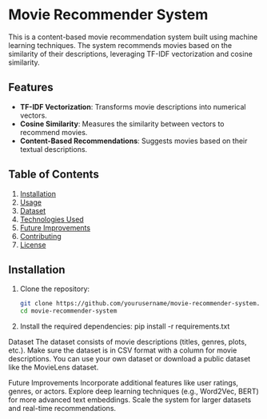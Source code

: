 # Movie Recommender System

This is a content-based movie recommendation system built using machine learning techniques. The system recommends movies based on the similarity of their descriptions, leveraging TF-IDF vectorization and cosine similarity.

## Features
- **TF-IDF Vectorization**: Transforms movie descriptions into numerical vectors.
- **Cosine Similarity**: Measures the similarity between vectors to recommend movies.
- **Content-Based Recommendations**: Suggests movies based on their textual descriptions.

## Table of Contents
1. [Installation](#installation)
2. [Usage](#usage)
3. [Dataset](#dataset)
4. [Technologies Used](#technologies-used)
5. [Future Improvements](#future-improvements)
6. [Contributing](#contributing)
7. [License](#license)

## Installation

1. Clone the repository:
   ```bash
   git clone https://github.com/yourusername/movie-recommender-system.git
   cd movie-recommender-system
2. Install the required dependencies:
    pip install -r requirements.txt

Dataset
The dataset consists of movie descriptions (titles, genres, plots, etc.). Make sure the dataset is in CSV format with a column for movie descriptions. You can use your own dataset or download a public dataset like the MovieLens dataset.

Future Improvements
Incorporate additional features like user ratings, genres, or actors.
Explore deep learning techniques (e.g., Word2Vec, BERT) for more advanced text embeddings.
Scale the system for larger datasets and real-time recommendations.
